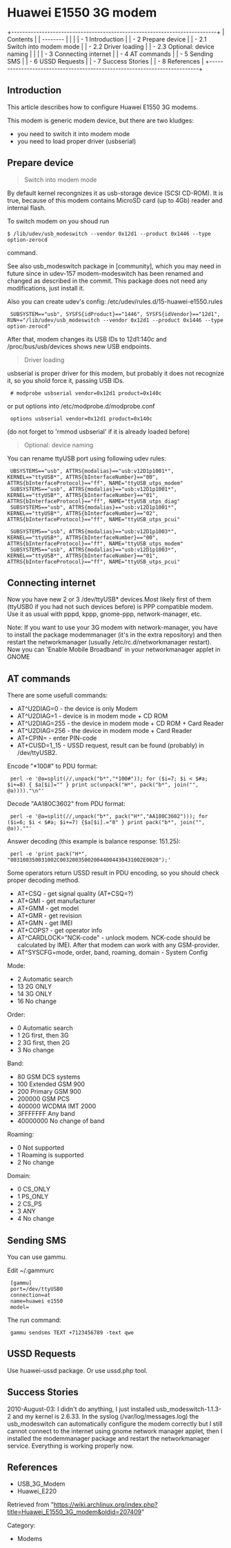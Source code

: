 Huawei E1550 3G modem
=====================

+--------------------------------------------------------------------------+
| Contents                                                                 |
| --------                                                                 |
|                                                                          |
| -   1 Introduction                                                       |
| -   2 Prepare device                                                     |
|     -   2.1 Switch into modem mode                                       |
|     -   2.2 Driver loading                                               |
|     -   2.3 Optional: device naming                                      |
|                                                                          |
| -   3 Connecting internet                                                |
| -   4 AT commands                                                        |
| -   5 Sending SMS                                                        |
| -   6 USSD Requests                                                      |
| -   7 Success Stories                                                    |
| -   8 References                                                         |
+--------------------------------------------------------------------------+

Introduction
------------

This article describes how to configure Huawei E1550 3G modems.

This modem is generic modem device, but there are two kludges:

-   you need to switch it into modem mode
-   you need to load proper driver (usbserial)

Prepare device
--------------

> Switch into modem mode

By default kernel recongnizes it as usb-storage device (SCSI CD-ROM). It
is true, because of this modem contains MicroSD card (up to 4Gb) reader
and internal flash.

To switch modem on you shoud run

    $ /lib/udev/usb_modeswitch --vendor 0x12d1 --product 0x1446 --type option-zerocd

command.

See also usb_modeswitch package in [community], which you may need in
future since in udev-157 modem-modeswitch has been renamed and changed
as described in the commit. This package does not need any
modifications, just install it.

Also you can create udev's config:
/etc/udev/rules.d/15-huawei-e1550.rules

     SUBSYSTEM=="usb", SYSFS{idProduct}=="1446", SYSFS{idVendor}=="12d1", RUN+="/lib/udev/usb_modeswitch --vendor 0x12d1 --product 0x1446 --type option-zerocd"

After that, modem changes its USB IDs to 12d1:140c and
/proc/bus/usb/devices shows new USB endpoints.

> Driver loading

usbserial is proper driver for this modem, but probably it does not
recognize it, so you shold force it, passing USB IDs.

     # modprobe usbserial vendor=0x12d1 product=0x140c

or put options into /etc/modprobe.d/modprobe.conf

     options usbserial vendor=0x12d1 product=0x140c

(do not forget to 'rmmod usbserial' if it is already loaded before)

> Optional: device naming

You can rename ttyUSB port using following udev rules:

     UBSYSTEMS=="usb", ATTRS{modalias}=="usb:v12D1p1001*", KERNEL=="ttyUSB*", ATTRS{bInterfaceNumber}=="00", ATTRS{bInterfaceProtocol}=="ff", NAME="ttyUSB_utps_modem"
     SUBSYSTEMS=="usb", ATTRS{modalias}=="usb:v12D1p1001*", KERNEL=="ttyUSB*", ATTRS{bInterfaceNumber}=="01", ATTRS{bInterfaceProtocol}=="ff", NAME="ttyUSB_utps_diag"
     SUBSYSTEMS=="usb", ATTRS{modalias}=="usb:v12D1p1001*", KERNEL=="ttyUSB*", ATTRS{bInterfaceNumber}=="02", ATTRS{bInterfaceProtocol}=="ff", NAME="ttyUSB_utps_pcui"

     SUBSYSTEMS=="usb", ATTRS{modalias}=="usb:v12D1p1003*", KERNEL=="ttyUSB*", ATTRS{bInterfaceNumber}=="00", ATTRS{bInterfaceProtocol}=="ff", NAME="ttyUSB_utps_modem"
     SUBSYSTEMS=="usb", ATTRS{modalias}=="usb:v12D1p1003*", KERNEL=="ttyUSB*", ATTRS{bInterfaceNumber}=="01", ATTRS{bInterfaceProtocol}=="ff", NAME="ttyUSB_utps_pcui"

Connecting internet
-------------------

Now you have new 2 or 3 /dev/ttyUSB* devices.Most likely first of them
(ttyUSB0 if you had not such devices before) is PPP compatible modem.
Use it as usual with pppd, kppp, gnome-ppp, network-manager, etc.

Note: If you want to use your 3G modem with network-manager, you have to
install the package modemmanager (it's in the extra repository) and then
restart the networkmanager (usually /etc/rc.d/networkmanager restart).
Now you can 'Enable Mobile Broadband' in your networkmanager applet in
GNOME

AT commands
-----------

There are some usefull commands:

-   AT^U2DIAG=0 - the device is only Modem
-   AT^U2DIAG=1 - device is in modem mode + CD ROM
-   AT^U2DIAG=255 - the device in modem mode + CD ROM + Card Reader
-   AT^U2DIAG=256 - the device in modem mode + Card Reader
-   AT+CPIN=<PIN-CODE> - enter PIN-code
-   AT+CUSD=1,<PDU-encoded-USSD-code>,15 - USSD request, result can be
    found (probably) in /dev/ttyUSB2.

Encode "*100#" to PDU format:

     perl -e '@a=split(//,unpack("b*","*100#")); for ($i=7; $i < $#a; $i+=8) { $a[$i]="" } print uc(unpack("H*", pack("b*", join("", @a))))."\n"'

Decode "AA180C3602" from PDU format:

     perl -e '@a=split(//,unpack("b*", pack("H*","AA180C3602"))); for ($i=6; $i < $#a; $i+=7) {$a[$i].="0" } print pack("b*", join("", @a)).""'

Answer decoding (this example is balance response: 151.25):

     perl -e 'print pack("H*", "003100350031002C003200350020044004430431002E0020");'

Some operators return USSD result in PDU encoding, so you should check
proper decoding method.

-   AT+CSQ - get signal quality (AT+CSQ=?)
-   AT+GMI - get manufacturer
-   AT+GMM - get model
-   AT+GMR - get revision
-   AT+GMN - get IMEI
-   AT+COPS? - get operator info
-   AT^CARDLOCK="NCK-code" - unlock modem. NCK-code should be calculated
    by IMEI. After that modem can work with any GSM-provider.
-   AT^SYSCFG=mode, order, band, roaming, domain - System Config

Mode:

-   2 Automatic search
-   13 2G ONLY
-   14 3G ONLY
-   16 No change

Order:

-   0 Automatic search
-   1 2G first, then 3G
-   2 3G first, then 2G
-   3 No change

Band:

-   80 GSM DCS systems
-   100 Extended GSM 900
-   200 Primary GSM 900
-   200000 GSM PCS
-   400000 WCDMA IMT 2000
-   3FFFFFFF Any band
-   40000000 No change of band

Roaming:

-   0 Not supported
-   1 Roaming is supported
-   2 No change

Domain:

-   0 CS_ONLY
-   1 PS_ONLY
-   2 CS_PS
-   3 ANY
-   4 No change

Sending SMS
-----------

You can use gammu.

Edit ~/.gammurc

     [gammu]
     port=/dev/ttyUSB0
     connection=at
     name=huawei e1550
     model=

The run command:

     gammu sendsms TEXT +7123456789 -text qwe

USSD Requests
-------------

Use huawei-ussd package. Or use ussd.php tool.

Success Stories
---------------

2010-August-03: I didn't do anything, I just installed
usb_modeswitch-1.1.3-2 and my kernel is 2.6.33. In the syslog
(/var/log/messages.log) the usb_modeswitch can automatically configure
the modem correctly but I still cannot connect to the internet using
gnome network manager applet, then I installed the modemmanager package
and restart the networkmanager service. Everything is working properly
now.

References
----------

-   USB_3G_Modem
-   Huawei_E220

Retrieved from
"https://wiki.archlinux.org/index.php?title=Huawei_E1550_3G_modem&oldid=207409"

Category:

-   Modems
